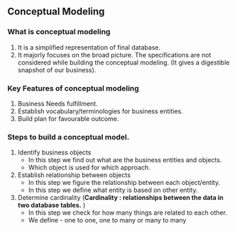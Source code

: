 ## Conceptual Modeling


### What is conceptual modeling
1. It is a simplified representation of final database.
2. It majorly focuses on the broad picture. The specifications are not considered while building the conceptual modeling. (It gives a digestible snapshot of our business).

### Key Features of conceptual modeling
1. Business Needs fulfillment.
2. Establish vocabulary/terminologies for business entities.
3. Build plan for favourable outcome.

### Steps to build a conceptual model.
1. Identify business objects
   - In this step we find out what are the business entities and objects.
   - Which object is used for which approach.
2. Establish relationship between objects
   - In this step we figure the relationship between each object/entity.
   - In this step we define what entity is based on other entity.
3. Determine cardinality (**Cardinality : relationships between the data in two database tables.** )
   - In this step we check for how many things are related to each other.
   - We define - one to one, one to many or many to many
